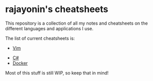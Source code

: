 # rajayonin's cheatsheets

This repository is a collection of all my notes and cheatsheets on the different languages and applications I use.  

The list of current cheatsheets is:
- [Vim](vim.md)
<!-- - [Markdown](markdown.md) -->
- [C#](csharp.md)
- [Docker](docker.md)

Most of this stuff is still WIP, so keep that in mind!
